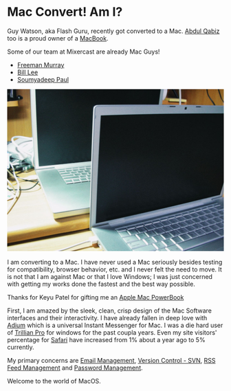 # Mac Convert! Am I?

Guy Watson, aka Flash Guru, recently got converted to a Mac. [Abdul Qabiz](http://www.abdulqabiz.com/) too is a proud owner of a [MacBook](http://www.flickr.com/photos/brajeshwar/183225267/).

Some of our team at Mixercast are already Mac Guys!

- [Freeman Murray](http://www.flickr.com/photos/brajeshwar/182305644/)
- [Bill Lee](http://www.flickr.com/photos/brajeshwar/181518054/)
- [Soumyadeep Paul](http://www.flickr.com/photos/brajeshwar/165580106/)

<a href="http://www.flickr.com/photos/brajeshwar/sets/72157600176589151/"><img class="medium" src="/static/2006/apple-macbook.jpg" alt="Apple Mac Powerbook" loading="lazy"></a>

I am converting to a Mac. I have never used a Mac seriously besides testing for compatibility, browser behavior, etc. and I never felt the need to move. It is not that I am against Mac or that I love Windows; I was just concerned with getting my works done the fastest and the best way possible.

Thanks for Keyu Patel for gifting me an [Apple Mac PowerBook](http://www.flickr.com/photos/brajeshwar/175469951/)

First, I am amazed by the sleek, clean, crisp design of the Mac Software interfaces and their interactivity. I have already fallen in deep love with [Adium](http://www.adiumx.com/) which is a universal Instant Messenger for Mac. I was a die hard user of [Trillian Pro](http://www.ceruleanstudios.com/) for windows for the past coupla years. Even my site visitors' percentage for [Safari](http://www.apple.com/safari/) have increased from 1% about a year ago to 5% currently.

My primary concerns are [Email Management](/2005/why-outlook-is-preferred-by-business-professionals/), [Version Control - SVN](/2005/dude-version-it-with-cvsdude/), [RSS Feed Management](/2005/newsgator-outlook-edition-feeds-news-reader/) and [Password Management](/2005/keepass-password-safe/).

Welcome to the world of MacOS.